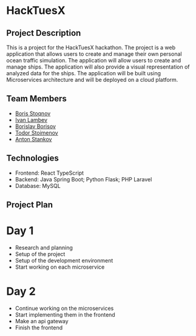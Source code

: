 # HackTuesX

## Project Description

This is a project for the HackTuesX hackathon. The project is a web application that allows users to create and manage their own personal ocean traffic simulation. The application will allow users to create and manage ships. The application will also provide a visual representation of analyzed data for the ships. The application will be built using Microservices architecture and will be deployed on a cloud platform.

## Team Members

-   [Boris Stoqnov](https://github.com/BorisStoyanv)
-   [Ivan Lambev](https://github.com/IvanLambev)
-   [Borislav Borisov](https://github.com/bobikenobi12)
-   [Todor Stoimenov](https://github.com/To6enceto)
-   [Anton Stankov](https://github.com/AntonStankov)

## Technologies

-   Frontend: React TypeScript
-   Backend: Java Spring Boot; Python Flask; PHP Laravel
-   Database: MySQL

## Project Plan

# Day 1

-   Research and planning
-   Setup of the project
-   Setup of the development environment
-   Start working on each microservice

# Day 2

-   Continue working on the microservices
-   Start implementing them in the frontend
-   Make an api gateway
-   Finish the frontend

